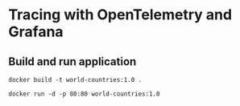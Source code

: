 # Tracing with OpenTelemetry and Grafana

## Build and run application
`docker build -t world-countries:1.0 .`

`docker run -d -p 80:80 world-countries:1.0`